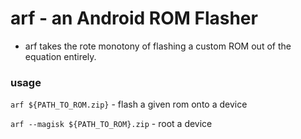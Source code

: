 # arf - an Android ROM Flasher

- arf takes the rote monotony of flashing a custom ROM out of the equation entirely.

### usage
```arf ${PATH_TO_ROM.zip}``` - flash a given rom onto a device

```arf --magisk ${PATH_TO_ROM}.zip``` - root a device
